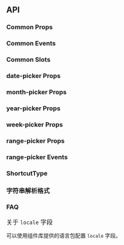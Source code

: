 ## API

### Common Props

<field-table :data="commonProps"/>

### Common Events

<field-table :data="commonEvents"/>

### Common Slots

<field-table :data="commonSlots" type="slots"/>

### date-picker Props

<field-table :data="datePickerProps"/>

### month-picker Props

<field-table :data="monthPickerProps"/>

### year-picker Props

<field-table :data="yearPickerProps"/>

### week-picker Props

<field-table :data="weekPickerProps"/>

### range-picker Props

<field-table :data="rangePickerProps"/>

### range-picker Events

<field-table :data="rangePickerEvents"/>

### ShortcutType

<field-table :data="shortcutType"/>

### 字符串解析格式

<field-table :data="stringParsingFormat" type="format"/>

### FAQ

<span style="font-size:16px;display:block;">关于 `locale` 字段</span>

可以使用组件库提供的语言包配置 `locale` 字段。

<script setup>
import { ref } from 'vue';

const commonProps = ref([
  {
    name: 'locale',
    desc: '国际化配置，用于覆盖locale中的 datePicker 字段',
    type: 'Record<string, any>',
    value: '-',
  },
  {
    name: 'hide-trigger',
    desc: '没有触发元素，只显示选择面板',
    type: 'boolean',
    value: 'false',
  },
  {
    name: 'allow-clear',
    desc: '是否允许清除',
    type: 'boolean',
    value: 'true',
  },
  {
    name: 'readonly',
    desc: '是否为只读',
    type: 'boolean',
    value: 'false',
  },
  {
    name: 'error',
    desc: '是否为错误状态',
    type: 'boolean',
    value: 'false',
  },
  {
    name: 'size',
    desc: '日期选择器的尺寸',
    type: "'mini' | 'small' | 'medium' | 'large'",
    value: "'medium'",
  },
  {
    name: 'shortcuts',
    desc: '预设时间范围快捷选择',
    type: 'ShortcutType[]',
    value: '[]',
  },
  {
    name: 'shortcuts-position',
    desc: '预设范围在面板上的位置',
    type: "'left' | 'bottom' | 'right'",
    value: "'bottom'",
  },
  {
    name: 'position',
    desc: '弹出的框的位置',
    type: "'top' | 'tl' | 'tr' | 'bottom' | 'bl' | 'br'",
    value: "'bl'",
  },
  {
    name: 'popup-visible',
    desc: '控制弹出框的打开或者关闭状态',
    type: 'boolean',
    value: '-',
  },
  {
    name: 'default-popup-visible',
    desc: '默认弹出框是打开或者关闭',
    type: 'boolean',
    value: 'false',
  },
  {
    name: 'trigger-props',
    desc: '可以传入 Trigger 组件的参数',
    type: 'TriggerProps',
    value: '-',
  },
  {
    name: 'unmount-on-close',
    desc: '是否在隐藏的时候销毁DOM结构',
    type: 'boolean',
    value: 'false',
  },
  {
    name: 'placeholder',
    desc: '提示文案',
    type: 'string',
    value: '-',
  },
  {
    name: 'disabled',
    desc: '是否禁用',
    type: 'boolean',
    value: 'false',
  },
  {
    name: 'disabled-date',
    desc: '不可选取的日期',
    type: '(current?: Date) => boolean',
    value: '-',
  },
  {
    name: 'disabled-time',
    desc: '不可选取的时间',
    type: '(current: Date) => DisabledTimeProps',
    value: '-',
  },
  {
    name: 'picker-value (v-model)',
    desc: '面板显示的日期',
    type: 'Date | string | number',
    value: '-',
  },
  {
    name: 'default-picker-value',
    desc: '面板默认显示的日期',
    type: 'Date | string | number',
    value: '-',
  },
  {
    name: 'popup-container',
    desc: '弹出框的挂载容器',
    type: 'string | HTMLElement',
    value: '-',
  },
  {
    name: 'value-format',
    desc: '值的格式，对 value defaultValue pickerValue defaultPickerValue 以及事件中的返回值生效',
    type: "'timestamp' | 'Date' | string",
    value: '-',
    version: '2.16.0',
  },
  {
    name: 'preview-shortcut',
    desc: '是否要预览快捷选择的结果',
    type: 'boolean',
    value: 'true',
    version: '2.28.0',
  },
  {
    name: 'show-confirm-btn',
    desc: '是否显示确认按钮，showTime = true 的时候始终显示。',
    type: 'boolean',
    value: 'false',
    version: '2.29.0',
  },
  {
    name: 'disabled-input',
    desc: '是否禁止键盘输入日期',
    type: 'boolean',
    value: 'false',
    version: '2.43.0',
  },
  {
    name: 'abbreviation',
    desc: '是否启用缩写',
    type: 'boolean',
    value: 'true',
    version: '2.45.0',
  },
]);

const commonEvents = ref([
  {
    name: 'change',
    desc: '组件值发生改变',
    type: 'value: Date | string | number | undefined\ndate: Date | undefined\ndateString: string | undefined',
  },
  {
    name: 'select',
    desc: '选中日期发生改变但组件值未改变',
    type: 'value: Date | string | number\ndate: Date\ndateString: string',
  },
  {
    name: 'popup-visible-change',
    desc: '打开或关闭弹出框',
    type: 'visible: boolean',
  },
  {
    name: 'ok',
    desc: '点击确认按钮',
    type: 'value: Date | string | number\ndate: Date\ndateString: string',
  },
  {
    name: 'clear',
    desc: '点击清除按钮',
    type: '-',
  },
  {
    name: 'select-shortcut',
    desc: '点击快捷选项',
    type: 'shortcut: ShortcutType',
  },
  {
    name: 'picker-value-change',
    desc: '面板日期改变',
    type: 'value: Date | string | number\ndate: Date\ndateString: string',
  },
]);

const commonSlots = ref([
  {
    name: 'prefix',
    desc: '输入框前缀',
    type: '-',
    version: '2.41.0',
  },
  {
    name: 'suffix-icon',
    desc: '输入框后缀图标',
    type: '-',
  },
  {
    name: 'icon-next-double',
    desc: '双箭头往后翻页图标',
    type: '-',
  },
  {
    name: 'icon-prev-double',
    desc: '双箭头往前翻页图标',
    type: '-',
  },
  {
    name: 'icon-next',
    desc: '单箭头往后翻页图标',
    type: '-',
  },
  {
    name: 'icon-prev',
    desc: '单箭头往前翻页图标',
    type: '-',
  },
  {
    name: 'cell',
    desc: '自定义日期单元格的内容',
    type: '{ date: Date }',
  },
  {
    name: 'extra',
    desc: '额外的页脚',
    type: '-',
  },
]);

const datePickerProps = ref([
  {
    name: 'model-value (v-model)',
    desc: '绑定值',
    type: 'Date | string | number',
    value: '-',
  },
  {
    name: 'default-value',
    desc: '默认值',
    type: 'Date | string | number',
    value: '-',
  },
  {
    name: 'format',
    desc: '展示日期的格式',
    type: 'string | ((current: Date) => string)',
    value: '-',
  },
  {
    name: 'day-start-of-week',
    desc: '每周的第一天开始于周几',
    type: '0 | 1 | 2 | 3 | 4 | 5 | 6',
    value: '0',
    version: '2-6 from 2.21.0',
  },
  {
    name: 'show-time',
    desc: '是否增加时间选择',
    type: 'boolean',
    value: 'false',
  },
  {
    name: 'time-picker-props',
    desc: '时间显示的参数',
    type: 'Partial<TimePickerProps>',
    value: '-',
  },
  {
    name: 'disabled',
    desc: '是否禁用',
    type: 'boolean',
    value: 'false',
  },
  {
    name: 'disabled-date',
    desc: '不可选取的日期',
    type: '(current?: Date) => boolean',
    value: '-',
  },
  {
    name: 'disabled-time',
    desc: '不可选取的时间',
    type: '(current: Date) => DisabledTimeProps',
    value: '-',
  },
  {
    name: 'show-now-btn',
    desc: '是否显示 showTime 时，选择当前时间的按钮',
    type: 'boolean',
    value: 'true',
  },
]);

const monthPickerProps = ref([
  {
    name: 'model-value (v-model)',
    desc: '绑定值',
    type: 'Date | string | number',
    value: '-',
  },
  {
    name: 'default-value',
    desc: '默认值',
    type: 'Date | string | number',
    value: '-',
  },
  {
    name: 'format',
    desc: '展示日期的格式',
    type: 'string',
    value: "'YYYY-MM'",
  },
]);

const yearPickerProps = ref([
  {
    name: 'model-value (v-model)',
    desc: '绑定值',
    type: 'Date | string | number',
    value: '-',
  },
  {
    name: 'default-value',
    desc: '默认值',
    type: 'Date | string | number',
    value: '-',
  },
  {
    name: 'format',
    desc: '展示日期的格式',
    type: 'string',
    value: "'YYYY'",
  },
]);

const weekPickerProps = ref([
  {
    name: 'model-value (v-model)',
    desc: '绑定值',
    type: 'Date | string | number',
    value: '-',
  },
  {
    name: 'default-value',
    desc: '默认值',
    type: 'Date | string | number',
    value: '-',
  },
  {
    name: 'format',
    desc: '展示日期的格式',
    type: 'string',
    value: "'gggg-wo'",
  },
  {
    name: 'value-format',
    desc: '值的格式',
    type: 'string',
    value: "'YYYY-MM-DD'",
    version: '2.16.0',
  },
  {
    name: 'day-start-of-week',
    desc: '每周的第一天开始于周几',
    type: '0 | 1 | 2 | 3 | 4 | 5 | 6',
    value: '0',
    version: '2-6 from 2.21.0',
  },
]);

const rangePickerProps = ref([
  {
    name: 'mode',
    desc: '范围选择器的类型',
    type: "'date' | 'year' | 'quarter' | 'month' | 'week'",
    value: "'date'",
  },
  {
    name: 'model-value (v-model)',
    desc: '绑定值',
    type: '(Date | string | number)[]',
    value: '-',
  },
  {
    name: 'default-value',
    desc: '默认值',
    type: '(Date | string | number)[]',
    value: '-',
  },
  {
    name: 'picker-value',
    desc: '默认面板显示的日期',
    type: '(Date | string | number)[]',
    value: '-',
  },
  {
    name: 'default-picker-value',
    desc: '面板显示的日期',
    type: '(Date | string | number)[]',
    value: '-',
  },
  {
    name: 'disabled',
    desc: '是否禁用',
    type: 'boolean | boolean[]',
    value: 'false',
  },
  {
    name: 'day-start-of-week',
    desc: '每周的第一天开始于周几',
    type: '0 | 1 | 2 | 3 | 4 | 5 | 6',
    value: '0',
    version: '2-6 from 2.21.0',
  },
  {
    name: 'format',
    desc: '展示日期的格式',
    type: 'string',
    value: '-',
  },
  {
    name: 'value-format',
    desc: '值的格式',
    type: "'timestamp' | 'Date' | string",
    value: '-',
    version: '2.16.0',
  },
  {
    name: 'show-time',
    desc: '是否增加时间选择',
    type: 'boolean',
    value: 'false',
  },
  {
    name: 'time-picker-props',
    desc: '时间显示的参数',
    type: 'Partial<TimePickerProps>',
    value: '-',
  },
  {
    name: 'placeholder',
    desc: '提示文案',
    type: 'string[]',
    value: '-',
  },
  {
    name: 'disabled-date',
    desc: '不可选的日期',
    type: "(current: Date, type: 'start' | 'end') => boolean",
    value: '-',
  },
  {
    name: 'disabled-time',
    desc: '不可选取的时间',
    type: "(current: Date, type: 'start' | 'end') => DisabledTimeProps",
    value: '-',
  },
  {
    name: 'separator',
    desc: '范围选择器输入框内的分割符号',
    type: 'string',
    value: '-',
  },
  {
    name: 'exchange-time',
    desc: '时间是否会交换',
    type: 'boolean',
    value: 'true',
    version: '2.25.0',
  },
  {
    name: 'disabled-input',
    desc: '是否禁止键盘输入日期',
    type: 'boolean',
    value: 'false',
    version: '2.43.0',
  },
  {
    name: 'abbreviation',
    desc: '是否启用缩写',
    type: 'boolean',
    value: 'true',
    version: '2.45.0',
  },
]);

const rangePickerEvents = ref([
  {
    name: 'change',
    desc: '组件值发生改变',
    type: 'value: (Date | string | number | undefined)[] | undefined\ndate: (Date | undefined)[] | undefined\ndateString: (string | undefined)[] | undefined',
  },
  {
    name: 'select',
    desc: '选中日期发生改变但组件值未改变',
    type: 'value: (Date | string | number | undefined)[]\ndate: (Date | undefined)[]\ndateString: (string | undefined)[]',
  },
  {
    name: 'popup-visible-change',
    desc: '打开或关闭弹出框',
    type: 'visible: boolean',
  },
  {
    name: 'ok',
    desc: '点击确认按钮',
    type: 'value: Date | string | number[]\ndate: Date[]\ndateString: string[]',
  },
  {
    name: 'clear',
    desc: '点击清除按钮',
    type: '-',
  },
  {
    name: 'select-shortcut',
    desc: '点击快捷选项',
    type: 'shortcut: ShortcutType',
  },
  {
    name: 'picker-value-change',
    desc: '面板日期改变',
    type: 'value: Date | string | number[]\ndate: Date[]\ndateString: string[]',
  },
]);

const shortcutType = ref([
  {
    name: 'label',
    desc: '选项的内容',
    type: 'string | number | (() => VNode)',
    value: '-',
  },
  {
    name: 'value',
    desc: '选项值',
    type: '(Date | string | number) | (Date | string | number)[] | (() => (Date | string | number) | (Date | string | number)[])',
    value: '-',
  },
  {
    name: 'format',
    desc: '解析值所使用的格式',
    type: 'string',
    value: '-',
  },
]);

const stringParsingFormat = ref([
  { name: 'YY', type: '21', desc: '两位数的年份' },
  { name: 'YYYY', type: '2021', desc: '四位数年份' },
  { name: 'M', type: '1-12', desc: '月份，从 1 开始' },
  { name: 'MM', type: '01-12', desc: '月份，两位数' },
  { name: 'MMM', type: 'Jan-Dec', desc: '缩写的月份名称' },
  { name: 'MMMM', type: 'January-December', desc: '完整的月份名称' },
  { name: 'D', type: '1-31', desc: '月份里的一天' },
  { name: 'DD', type: '01-31', desc: '月份里的一天，两位数' },
  { name: 'd', type: '0-6', desc: '一周中的一天，星期天是 0' },
  { name: 'dd', type: 'Su-Sa', desc: '最简写的一周中一天的名称' },
  { name: 'ddd', type: 'Sun-Sat', desc: '简写的一周中一天的名称' },
  { name: 'dddd', type: 'Sunday-Saturday', desc: '一周中一天的名称' },
  { name: 'H', type: '0-23', desc: '小时' },
  { name: 'HH', type: '00-23', desc: '小时，两位数' },
  { name: 'h', type: '1-12', desc: '小时, 12 小时制' },
  { name: 'hh', type: '01-12', desc: '小时, 12 小时制, 两位数' },
  { name: 'm', type: '0-59', desc: '分钟' },
  { name: 'mm', type: '00-59', desc: '分钟，两位数' },
  { name: 's', type: '0-59', desc: '秒' },
  { name: 'ss', type: '00-59', desc: '秒，两位数' },
  { name: 'S', type: '0-9', desc: '数百毫秒，一位数' },
  { name: 'SS', type: '00-99', desc: '几十毫秒，两位数' },
  { name: 'SSS', type: '000-999', desc: '毫秒，三位数字' },
  { name: 'Z', type: '-5:00', desc: 'UTC 的偏移量' },
  { name: 'ZZ', type: '-0500', desc: 'UTC 的偏移量，数字前面加上 0' },
  { name: 'A', type: 'AM PM', desc: '-' },
  { name: 'a', type: 'am pm', desc: '-' },
  { name: 'Do', type: '1st... 3st', desc: '带序号的月份中的某天' },
  { name: 'X', type: '1410715640.579', desc: 'Unix 时间戳' },
  { name: 'x', type: '1410715640579', desc: 'Unix 毫秒时间戳' },
]);
</script>
